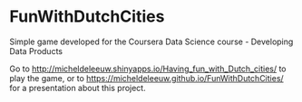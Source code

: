 # FunWithDutchCities
Simple game developed for the Coursera Data Science course - Developing Data Products

Go to http://micheldeleeuw.shinyapps.io/Having_fun_with_Dutch_cities/ to play the game, or to https://micheldeleeuw.github.io/FunWithDutchCities/ for a presentation about this project.



